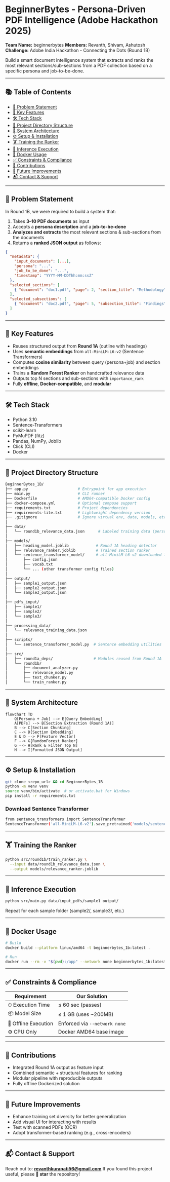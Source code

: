 # BeginnerBytes - Persona-Driven PDF Intelligence (Adobe Hackathon 2025)

**Team Name:** beginnerbytes
**Members:** Revanth, Shivam, Ashutosh
**Challenge:** Adobe India Hackathon - Connecting the Dots (Round 1B)

Build a smart document intelligence system that extracts and ranks the most relevant sections/sub-sections from a PDF collection based on a specific persona and job-to-be-done.

---

## 📚 Table of Contents

* [📌 Problem Statement](#-problem-statement)
* [🧠 Key Features](#-key-features)
* [🛠 Tech Stack](#-tech-stack)
* [📁 Project Directory Structure](#-project-directory-structure)
* [🧭 System Architecture](#-system-architecture)
* [⚙ Setup & Installation](#-setup--installation)
* [🏋 Training the Ranker](#-training-the-ranker)
* [🚀 Inference Execution](#-inference-execution)
* [🐳 Docker Usage](#-docker-usage)
* [✅ Constraints & Compliance](#-constraints--compliance)
* [🎯 Contributions](#-contributions)
* [🔮 Future Improvements](#-future-improvements)
* [📬 Contact & Support](#-contact--support)

---

## 📌 Problem Statement

In Round 1B, we were required to build a system that:

1. Takes **3–10 PDF documents** as input
2. Accepts a **persona description** and a **job-to-be-done**
3. **Analyzes and extracts** the most relevant sections & sub-sections from the documents
4. Returns a **ranked JSON output** as follows:

```json
{
  "metadata": {
    "input_documents": [...],
    "persona": "...",
    "job_to_be_done": "...",
    "timestamp": "YYYY-MM-DDThh:mm:ssZ"
  },
  "selected_sections": [
    { "document": "doc1.pdf", "page": 2, "section_title": "Methodology", "importance_rank": 1 }
  ],
  "selected_subsections": [
    { "document": "doc2.pdf", "page": 5, "subsection_title": "Findings", "importance_rank": 1 }
  ]
}
```

---

## 🧠 Key Features

* Reuses structured output from **Round 1A** (outline with headings)
* Uses **semantic embeddings** from `all-MiniLM-L6-v2` (Sentence Transformers)
* Computes **cosine similarity** between query (persona+job) and section embeddings
* Trains a **Random Forest Ranker** on handcrafted relevance data
* Outputs top N sections and sub-sections with `importance_rank`
* Fully **offline**, **Docker-compatible**, and **modular**

---

## 🛠 Tech Stack

* Python 3.10
* Sentence-Transformers
* scikit-learn
* PyMuPDF (fitz)
* Pandas, NumPy, Joblib
* Click (CLI)
* Docker

---

## 📁 Project Directory Structure

```bash
BeginnerBytes_1B/
├── app.py                      # Entrypoint for app execution
├── main.py                     # CLI runner
├── Dockerfile                  # AMD64-compatible Docker config
├── docker-compose.yml          # Optional compose support
├── requirements.txt            # Project dependencies
├── requirements-lite.txt       # Lightweight dependency version
├── .gitignore                  # Ignore virtual env, data, models, etc.
│
├── data/
│   └── round1b_relevance_data.json      # Labeled training data (persona-task-section)
│
├── models/
│   ├── heading_model.joblib            # Round 1A heading detector
│   ├── relevance_ranker.joblib         # Trained section ranker
│   └── sentence_transformer_model/     # all-MiniLM-L6-v2 downloaded locally
│       ├── config.json
│       ├── vocab.txt
│       └── ... (other transformer config files)
│
├── output/
│   ├── sample1_output.json
│   ├── sample2_output.json
│   └── sample3_output.json
│
├── pdfs_input/
│   ├── sample1/
│   ├── sample2/
│   └── sample3/
│
├── processing_data/
│   └── relevance_training_data.json
│
├── scripts/
│   └── sentence_transformer_model.py  # Sentence embedding utilities
│
├── src/
│   ├── round1a_deps/                  # Modules reused from Round 1A
│   └── round1b/
│       ├── document_analyzer.py
│       ├── relevance_model.py
│       ├── text_chunker.py
│       └── train_ranker.py
```

---

## 🧭 System Architecture

```mermaid
flowchart TD
    Q[Persona + Job] --> E[Query Embedding]
    A[PDFs] --> B[Section Extraction (Round 1A)]
    B --> C[Section Chunking]
    C --> D[Section Embedding]
    E & D --> F[Feature Vector]
    F --> G[RandomForest Ranker]
    G --> H[Rank & Filter Top N]
    H --> I[Formatted JSON Output]
```

---

## ⚙ Setup & Installation

```bash
git clone <repo_url> && cd BeginnerBytes_1B
python -m venv venv
source venv/bin/activate  # or activate.bat for Windows
pip install -r requirements.txt
```

### Download Sentence Transformer

```bash
from sentence_transformers import SentenceTransformer
SentenceTransformer('all-MiniLM-L6-v2').save_pretrained('models/sentence_transformer_model')
```

---

## 🏋 Training the Ranker

```bash
python src/round1b/train_ranker.py \
  --input data/round1b_relevance_data.json \
  --output models/relevance_ranker.joblib
```

---

## 🚀 Inference Execution

```bash
python src/main.py data/input_pdfs/sample1 output/
```

Repeat for each sample folder (sample2/, sample3/, etc.)

---

## 🐳 Docker Usage

```bash
# Build
docker build --platform linux/amd64 -t beginnerbytes_1b:latest .

# Run
docker run --rm -v "$(pwd):/app" --network none beginnerbytes_1b:latest data/input_pdfs/sample1 output/
```

---

## ✅ Constraints & Compliance

| Requirement          | Our Solution                  |
| -------------------- | ----------------------------- |
| ⏱ Execution Time     | ≤ 60 sec (passes)             |
| 📦 Model Size        | ≤ 1 GB (uses \~200MB)         |
| 🔌 Offline Execution | Enforced via `--network none` |
| ⚙ CPU Only           | Docker AMD64 base image       |

---

## 🎯 Contributions

* Integrated Round 1A output as feature input
* Combined semantic + structural features for ranking
* Modular pipeline with reproducible outputs
* Fully offline Dockerized solution

---

## 🔮 Future Improvements

* Enhance training set diversity for better generalization
* Add visual UI for interacting with results
* Test with scanned PDFs (OCR)
* Adopt transformer-based ranking (e.g., cross-encoders)

---

## 📬 Contact & Support

Reach out to: **[revanthkurapati56@gmail.com](mailto:revanthkurapati56@gmail.com)**
If you found this project useful, please **🌟 star** the repository!
